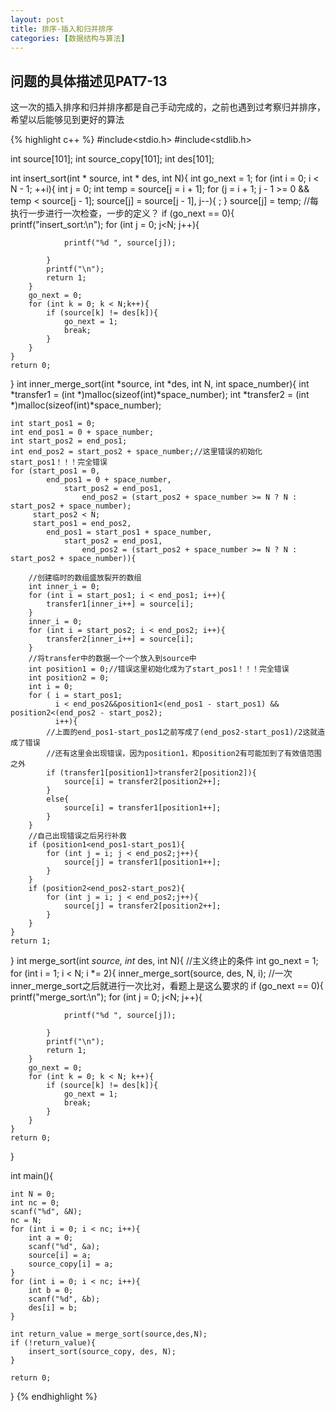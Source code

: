 ```yaml
---
layout: post
title: 排序-插入和归并排序
categories: [数据结构与算法]
---
```



## 问题的具体描述见PAT7-13
这一次的插入排序和归并排序都是自己手动完成的，之前也遇到过考察归并排序，希望以后能够见到更好的算法

{% highlight c++ %}
#include<stdio.h>
#include<stdlib.h>

int source[101];
int source_copy[101];
int des[101];

int insert_sort(int * source, int * des, int N){
	int go_next = 1;
	for (int i = 0; i < N - 1; ++i){
		int j = 0;
		int temp = source[j = i + 1];
		for (j = i + 1; j - 1 >= 0 && temp < source[j - 1]; source[j] = source[j - 1], j--){
			;
		}
		source[j] = temp;
		//每执行一步进行一次检查，一步的定义？
		if (go_next == 0){
			printf("insert_sort:\n");
			for (int j = 0; j<N; j++){

				printf("%d ", source[j]);

			}
			printf("\n");
			return 1;
		}
		go_next = 0;
		for (int k = 0; k < N;k++){
			if (source[k] != des[k]){
				go_next = 1;
				break;
			}
		}
	}
	return 0;
}
int inner_merge_sort(int *source, int *des, int N, int space_number){
	int *transfer1 = (int *)malloc(sizeof(int)*space_number);
	int *transfer2 = (int *)malloc(sizeof(int)*space_number);

	int start_pos1 = 0;
	int end_pos1 = 0 + space_number;
	int start_pos2 = end_pos1;
	int end_pos2 = start_pos2 + space_number;//这里错误的初始化start_pos1！！！完全错误
	for (start_pos1 = 0,
			end_pos1 = 0 + space_number, 
				start_pos2 = end_pos1, 
					end_pos2 = (start_pos2 + space_number >= N ? N : start_pos2 + space_number); 
		 start_pos2 < N; 
		 start_pos1 = end_pos2, 
			end_pos1 = start_pos1 + space_number, 
				start_pos2 = end_pos1, 
					end_pos2 = (start_pos2 + space_number >= N ? N : start_pos2 + space_number)){

		//创建临时的数组盛放裂开的数组
		int inner_i = 0;
		for (int i = start_pos1; i < end_pos1; i++){
			transfer1[inner_i++] = source[i];
		}
		inner_i = 0;
		for (int i = start_pos2; i < end_pos2; i++){
			transfer2[inner_i++] = source[i];
		}
		//将transfer中的数据一个一个放入到source中
		int position1 = 0;//错误这里初始化成为了start_pos1！！！完全错误
		int position2 = 0;
		int i = 0;
		for ( i = start_pos1;
			  i < end_pos2&&position1<(end_pos1 - start_pos1) && position2<(end_pos2 - start_pos2);
			  i++){
			//上面的end_pos1-start_pos1之前写成了(end_pos2-start_pos1)/2这就造成了错误
			//还有这里会出现错误，因为position1，和position2有可能加到了有效值范围之外
			if (transfer1[position1]>transfer2[position2]){
				source[i] = transfer2[position2++];
			}
			else{
				source[i] = transfer1[position1++];
			}
		}
		//自己出现错误之后另行补救
		if (position1<end_pos1-start_pos1){
			for (int j = i; j < end_pos2;j++){
				source[j] = transfer1[position1++];
			}
		}
		if (position2<end_pos2-start_pos2){
			for (int j = i; j < end_pos2;j++){
				source[j] = transfer2[position2++];
			}
		}
	}
	return 1;
}
int merge_sort(int *source, int* des, int N){
	//主义终止的条件
	int go_next = 1;
	for (int i = 1; i < N; i *= 2){
		inner_merge_sort(source, des, N, i);
		//一次inner_merge_sort之后就进行一次比对，看题上是这么要求的
		if (go_next == 0){
			printf("merge_sort:\n");
			for (int j = 0; j<N; j++){

				printf("%d ", source[j]);

			}
			printf("\n");
			return 1;
		}
		go_next = 0;
		for (int k = 0; k < N; k++){
			if (source[k] != des[k]){
				go_next = 1;
				break;
			}
		}
	}
	return 0;
}

int main(){

	int N = 0;
	int nc = 0;
	scanf("%d", &N);
	nc = N;
	for (int i = 0; i < nc; i++){
		int a = 0;
		scanf("%d", &a);
		source[i] = a;
		source_copy[i] = a;
	}
	for (int i = 0; i < nc; i++){
		int b = 0;
		scanf("%d", &b);
		des[i] = b;
	}

	int return_value = merge_sort(source,des,N);
	if (!return_value){
		insert_sort(source_copy, des, N);
	}
	
	return 0;
}
{% endhighlight %}
